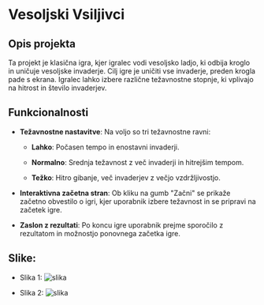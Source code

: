 Vesoljski Vsiljivci
===================
Opis projekta
-------------

Ta projekt je klasična igra, kjer igralec vodi vesoljsko ladjo, ki odbija kroglo in uničuje vesoljske invaderje. Cilj igre je uničiti vse invaderje, preden krogla pade s ekrana. Igralec lahko izbere različne težavnostne stopnje, ki vplivajo na hitrost in število invaderjev.

Funkcionalnosti
---------------

*   **Težavnostne nastavitve**: Na voljo so tri težavnostne ravni:
    
    *   **Lahko**: Počasen tempo in enostavni invaderji.
        
    *   **Normalno**: Srednja težavnost z več invaderji in hitrejšim tempom.
        
    *   **Težko**: Hitro gibanje, več invaderjev z večjo vzdržljivostjo.
        
*   **Interaktivna začetna stran**: Ob kliku na gumb "Začni" se prikaže začetno obvestilo o igri, kjer uporabnik izbere težavnost in se pripravi na začetek igre.
    
*   **Zaslon z rezultati**: Po koncu igre uporabnik prejme sporočilo z rezultatom in možnostjo ponovnega začetka igre.
    

Slike:
------

*   Slika 1:
    ![slika](https://github.com/user-attachments/assets/5ad50510-2009-443d-9d18-e19da28c68eb)

*   Slika 2:
    ![slika](https://github.com/user-attachments/assets/71a1fae8-01b2-4809-9f16-cc8e7d060076)
